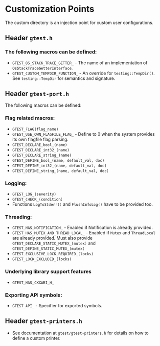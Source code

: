 # Customization Points

The custom directory is an injection point for custom user configurations.

## Header `gtest.h`

### The following macros can be defined:

*   `GTEST_OS_STACK_TRACE_GETTER_` - The name of an implementation of
    `OsStackTraceGetterInterface`.
*   `GTEST_CUSTOM_TEMPDIR_FUNCTION_` - An override for `testing::TempDir()`. See
    `testing::TempDir` for semantics and signature.

## Header `gtest-port.h`

The following macros can be defined:

### Flag related macros:

*   `GTEST_FLAG(flag_name)`
*   `GTEST_USE_OWN_FLAGFILE_FLAG_` - Define to 0 when the system provides its
    own flagfile flag parsing.
*   `GTEST_DECLARE_bool_(name)`
*   `GTEST_DECLARE_int32_(name)`
*   `GTEST_DECLARE_string_(name)`
*   `GTEST_DEFINE_bool_(name, default_val, doc)`
*   `GTEST_DEFINE_int32_(name, default_val, doc)`
*   `GTEST_DEFINE_string_(name, default_val, doc)`

### Logging:

*   `GTEST_LOG_(severity)`
*   `GTEST_CHECK_(condition)`
*   Functions `LogToStderr()` and `FlushInfoLog()` have to be provided too.

### Threading:

*   `GTEST_HAS_NOTIFICATION_` - Enabled if Notification is already provided.
*   `GTEST_HAS_MUTEX_AND_THREAD_LOCAL_` - Enabled if `Mutex` and `ThreadLocal`
    are already provided. Must also provide `GTEST_DECLARE_STATIC_MUTEX_(mutex)`
    and `GTEST_DEFINE_STATIC_MUTEX_(mutex)`
*   `GTEST_EXCLUSIVE_LOCK_REQUIRED_(locks)`
*   `GTEST_LOCK_EXCLUDED_(locks)`

### Underlying library support features

*   `GTEST_HAS_CXXABI_H_`

### Exporting API symbols:

*   `GTEST_API_` - Specifier for exported symbols.

## Header `gtest-printers.h`

*   See documentation at `gtest/gtest-printers.h` for details on how to define a
    custom printer.
